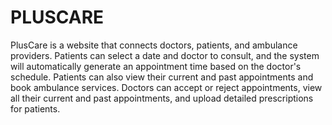 # PLUSCARE

PlusCare is a website that connects doctors, patients, and ambulance providers. Patients can select a date and doctor to consult, and the system will automatically generate an appointment time based on the doctor's schedule. Patients can also view their current and past appointments and book ambulance services. Doctors can accept or reject appointments, view all their current and past appointments, and upload detailed prescriptions for patients.


